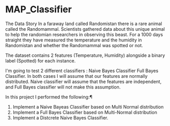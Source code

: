 # MAP_Classifier

The Data Story
In a faraway land called Randomistan there is a rare animal called the Randomammal.
Scientists gathered data about this unique animal to help the randomian researchers in observing this beast.
For a 1000 days straight they have measured the temperature and the humidity in Randomistan and whether the Randomammal was spotted or not.

The dataset contains 2 features (Temperature, Humidity) alongside a binary label (Spotted) for each instance.

I'm going to test 2 different classifiers :
Naive Bayes Classifier
Full Bayes Classifier.
In both cases I will assume that our features are normally distributed. Naive classifier will assume that the features are independent, and Full Bayes classifier will not make this assumption.

In this project I  performed the following:¶
1. Implement a Naive Bayeas Classifier based on Multi Normal distribution
2. Implement a Full Bayes Classifier based on Multi-Normal distribution
3. Implement a Distcrete Naive Bayes Classifier.
